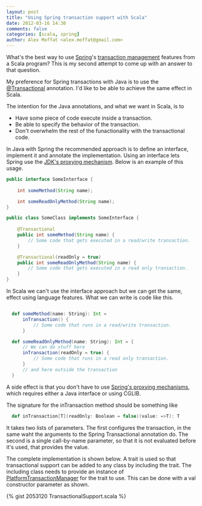 ```yaml
---
layout: post
title: "Using Spring transaction support with Scala"
date: 2012-03-16 14:30
comments: false
categories: [scala, spring]
author: Alex Moffat <alex.moffat@gmail.com>
---
```


What's the best way to use [Spring](http://www.springsource.org/)'s [transaction management](http://static.springsource.org/spring/docs/3.1.x/spring-framework-reference/html/transaction.html) features from a Scala program? This is my second attempt to come up with an answer to that question. 

My preference for Spring transactions with Java is to use the [@Transactional](http://static.springsource.org/spring/docs/3.1.x/spring-framework-reference/html/transaction.html#transaction-declarative-annotations) annotation. I'd like to be able to achieve the same effect in Scala.

The intention for the Java annotations, and what we want in Scala, is to 

* Have some piece of code execute inside a transaction.
* Be able to specify the behavior of the transaction.
* Don't overwhelm the rest of the funactionality with the transactional code.

<!-- more -->

In Java with Spring the recommended approach is to define an interface, implement it and annotate the implementation. Using an interface lets Spring use the [JDK's proxying mechanism](http://docs.oracle.com/javase/1.5.0/docs/api/java/lang/reflect/Proxy.html). Below is an example of this usage.

``` java Example Java
public interface SomeInterface {
    
    int someMethod(String name);

    int someReadOnlyMethod(String name);
}

public class SomeClass implements SomeInterface {
    
    @Transactional    
    public int someMethod(String name) {
        // Some code that gets executed in a read/write transaction.
    }

    @Transactional(readOnly = true)
    public int someReadOnlyMethod(String name) {
        // Some code that gets executed in a read only transaction.
    }
}
```

In Scala we can't use the interface approach but we can get the same, effect using language features. What we can write is code like this.

``` scala Example Scala Usage

  def someMethod(name: String): Int = 
      inTransaction() {
          // Some code that runs in a read/write transaction.
      }

  def someReadOnlyMethod(name: String): Int = {
      // We can do stuff here
      inTransaction(readOnly = true) {
          // Some code that runs in a read only transaction.
      }
      // and here outside the transaction
  }
```

A side effect is that you don't have to use [Spring's proxying mechanisms](http://static.springsource.org/spring/docs/3.1.x/spring-framework-reference/html/aop.html#aop-proxying), which requires either a Java interface or using CGLIB.

The signature for the inTransaction method should be something like

``` scala inTransaction  
  def inTransaction[T](readOnly: Boolean = false)(value: =>T): T
```

It takes two lists of parameters. The first configures the transaction, in the same waht the arguments to the Spring Transactional annotation do. The second is a single call-by-name parameter, so that it is not evaluated before it's used, that provides the value. 

The complete implementation is shown below. A trait is used so that transactional support can be added to any class by including the trait. The including class needs to provide an instance of [PlatformTransactionManager](http://srcrr.org/java/spring/3.1.0/reference/org/springframework/transaction/PlatformTransactionManager.html) for the trait to use. This can be done with a val constructor parameter as shown. 

{% gist 2053120 TransactionalSupport.scala %}